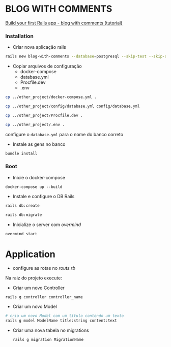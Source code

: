 # BLOG WITH COMMENTS

[Build your first Rails app - blog with comments (tutorial)](https://www.youtube.com/watch?v=wbZ6yrVxScM)

### Installation

- Criar nova aplicação rails

```sh
rails new blog-with-comments --database=postgresql --skip-test --skip-action-cable --skip-turbo-links
```

- Copiar arquivos de configuração
  - docker-compose
  - database.yml
  - Procfile.dev
  - .env

```sh
cp ../other_project/docker-compose.yml .

cp ../other_project/config/database.yml config/database.yml

cp ../other_project/Procfile.dev .

cp ../other_project/.env .
```

configure o `database.yml` para o nome do banco correto

- Instale as gens no banco

```sh
bundle install
```

### Boot

- Inicie o docker-compose

`docker-compose up --build`

- Instale e configure o DB Rails

```sh
rails db:create

rails db:migrate
```

- Inicialize o server com _overmind_

```sh
overmind start
```

# Application

- configure as rotas no _routs.rb_

Na raiz do projeto execute:

- Criar um novo Controller

`rails g controller controller_name`

- Criar um novo Model

```sh
# cria um novo Model com um título contendo um texto
rails g model ModelName title:string content:text
```

- Criar uma nova tabela no migrations

  `rails g migration MigrationName`

